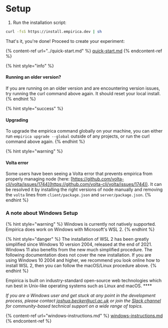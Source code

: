 # Setup

1. Run the installation script:

```sh
curl -fsS https://install.empirica.dev | sh
```

That's it, you're done! Proceed to create your experiment:

{% content-ref url="../quick-start.md" %}
[quick-start.md](../quick-start.md)
{% endcontent-ref %}

{% hint style="info" %}
#### Running an older version?

If you are running on an older version and are encountering version issues, try running the curl command above again. It should reset your local install.
{% endhint %}

{% hint style="success" %}
#### Upgrading

To upgrade the empirica command globally on your machine, you can either run `empirica upgrade --global` outside of any projects, or run the curl command above again.
{% endhint %}

{% hint style="warning" %}
#### Volta error

Some users have been seeing a Volta error that prevents empirica from properly managing node (here: [https://github.com/volta-cli/volta/issues/1744](https://github.com/volta-cli/volta/issues/1744)). It can be resolved it by installing the right versions of node manually and removing the `volta` lines from `client/package.json` and `server/package.json`.
{% endhint %}

### **A note about Windows Setup**

{% hint style="warning" %}
Windows is currently not natively supported. Empirica does work on Windows with Microsoft's WSL 2.
{% endhint %}

{% hint style="danger" %}
The installation of WSL 2 has been greatly simplified since Windows 10 version 2004, released at the end of 2021. Windows 11 also benefits from the new much simplified procedure. The following documentation does not cover the new installation. If you are using Windows 10 2004 and higher, we recommend you look online how to install WSL 2, then you can follow the macOS/Linux procedure above.
{% endhint %}

Empirica is built on industry-standard open-source web technologies which run best in Unix-like operating systems such as Linux and macOS. \*\*\*\*

_If you are a Windows user and get stuck at any point in the development process, please contact joshua.becker@ucl.ac.uk or join the_ [_Slack channel_](https://join.slack.com/t/empirica-ly/shared\_invite/zt-1fb34yq47-YlgYUJmXJAdv7QmHsa\_fdw) _for community-based technical support on a wide range of topics._

{% content-ref url="windows-instructions.md" %}
[windows-instructions.md](windows-instructions.md)
{% endcontent-ref %}
